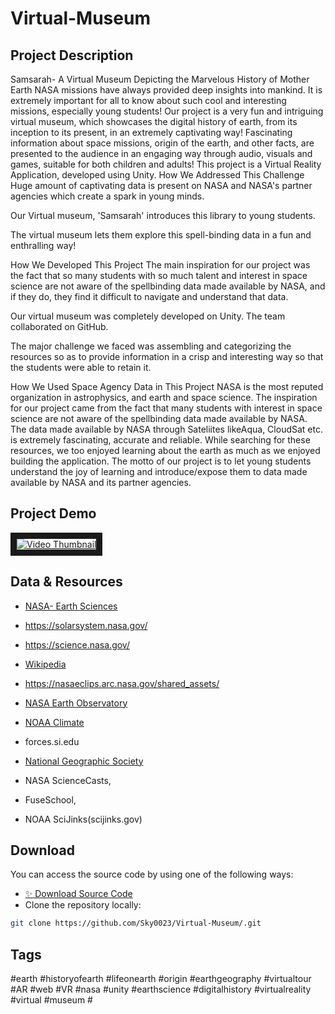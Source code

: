 # Virtual-Museum

## Project Description

Samsarah- A Virtual Museum Depicting the Marvelous History of Mother Earth
NASA missions have always provided deep insights into mankind. It is extremely important for all to know about such cool and interesting missions, especially young students! Our project is a very fun and intriguing virtual museum, which showcases the digital history of earth, from its inception to its present, in an extremely captivating way! Fascinating information about space missions, origin of the earth, and other facts, are presented to the audience in an engaging way through audio, visuals and games, suitable for both children and adults! This project is a Virtual Reality Application, developed using Unity.
How We Addressed This Challenge
Huge amount of captivating data is present on NASA and NASA's partner agencies which create a spark in young minds.

Our Virtual museum, 'Samsarah' introduces this library to young students.

The virtual museum lets them explore this spell-binding data in a fun and enthralling way!

How We Developed This Project
The main inspiration for our project was the fact that so many students with so much talent and interest in space science are not aware of the spellbinding data made available by NASA, and if they do, they find it difficult to navigate and understand that data.

Our virtual museum was completely developed on Unity. The team collaborated on GitHub.

The major challenge we faced was assembling and categorizing the resources so as to provide information in a crisp and interesting way so that the students were able to retain it.

How We Used Space Agency Data in This Project
NASA is the most reputed organization in astrophysics, and earth and space science. The inspiration for our project came from the fact that many students with interest in space science are not aware of the spellbinding data made available by NASA. The data made available by NASA through Sateliites likeAqua, CloudSat etc. is extremely fascinating, accurate and reliable. While searching for these resources, we too enjoyed learning about the earth as much as we enjoyed building the application. The motto of our project is to let young students understand the joy of learning and introduce/expose them to data made available by NASA and its partner agencies.

## Project Demo

<a href="https://www.youtube.com/watch?v=focptfnnWIY" target="_blank"><img src="https://science.nasa.gov/science-pink/s3fs-public/thumbnails/image/EARTH_CoreTheme.png" alt ="Video Thumbnail" border="10"/></a>

## Data & Resources

- [NASA- Earth Sciences](https://www.nasa.gov/)

- https://solarsystem.nasa.gov/

- https://science.nasa.gov/

- [Wikipedia](https://en.wikipedia.org/)

- https://nasaeclips.arc.nasa.gov/shared_assets/

- [NASA Earth Observatory](https://earthobservatory.nasa.gov/)

- [NOAA Climate](www.climate.gov)

- forces.si.edu

- [National Geographic Society](www.nationalgeographic.org)

- NASA ScienceCasts,

- FuseSchool,

- NOAA SciJinks(scijinks.gov)

## Download

You can access the source code by using one of the following ways:
- [:sparkles: Download Source Code](https://github.com/Sky0023/Virtual-Museum/archive/master.zip)
- Clone the repository locally:

```bash
git clone https://github.com/Sky0023/Virtual-Museum/.git
```

## Tags

#earth #historyofearth #lifeonearth #origin #earthgeography #virtualtour #AR #web #VR #nasa #unity #earthscience #digitalhistory #virtualreality #virtual #museum #
